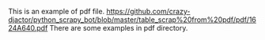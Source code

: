 

This is an example of pdf file.
https://github.com/crazy-djactor/python_scrapy_bot/blob/master/table_scrap%20from%20pdf/pdf/1624A640.pdf
There are some examples in pdf directory.
